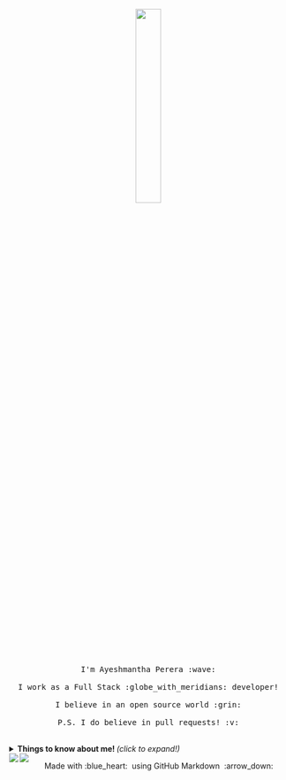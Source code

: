 <p align="center">
  <img src="https://media.giphy.com/media/MeJgB3yMMwIaHmKD4z/giphy.gif" width="30%">
  <br><br>
  <samp>
    I'm Ayeshmantha Perera :wave:
    <br><br>
    I work as a Full Stack :globe_with_meridians: developer!
    <br><br>
    I believe in an open source world :grin:
    <br><br>
    P.S. I do believe in pull requests! :v:
  </samp>
</p>

<br>

<details>
  <summary> <b> Things to know about me! </b> <i>(click to expand!)</i> </summary>
  
  <br>
  
  [![Github Stats By Anurag](https://github-readme-stats.vercel.app/api?username=akayeshmantha&show_icons=true&title_color=fff&icon_color=79ff97&text_color=9f9f9f&bg_color=151515)](https://github.com/akayeshmantha/github-readme-stats)

---

### - Languages and Tools...

<p align="center">

  <!-- For more icons please follow  https://github.com/MikeCodesDotNET/ColoredBadges -->
  <img src="https://github.com/Quadrified/Quadrified/blob/master/assets/svg/dev/languages/java.svg" alt="java" style="vertical-align:top; margin:4px">
  <img src="https://github.com/Quadrified/Quadrified/blob/master/assets/svg/dev/frameworks/angular.svg" alt="angular" style="vertical-align:top; margin:4px">
  <img src="https://github.com/Quadrified/Quadrified/blob/master/assets/svg/dev/languages/js.svg" alt="js" style="vertical-align:top; margin:4px">
  <img src="https://github.com/Quadrified/Quadrified/blob/master/assets/svg/dev/services/dockerhub.svg" alt="docker" style="vertical-align:top; margin:4px">
  <img src="https://github.com/Quadrified/Quadrified/blob/master/assets/svg/dev/services/google_cloud_platform.svg" alt="bash" style="vertical-align:top; margin:4px">
  <img src="https://github.com/Quadrified/Quadrified/blob/master/assets/svg/dev/services/aws.svg" alt="aws" style="vertical-align:top; margin:4px">
  <img src="https://github.com/Quadrified/Quadrified/blob/master/assets/svg/dev/tools/visualstudio_code.svg" alt="vscode" style="vertical-align:top; margin:4px">
  <img src="https://github.com/Quadrified/Quadrified/blob/master/assets/svg/dev/tools/jetbrains_intellij.svg" alt="intelij" style="vertical-align:top; margin:4px">

---

</p>

</details>

<a href="https://github.com/apache/incubator-apisix">
  <img align="left" src="https://github-readme-stats.vercel.app/api/pin/?username=akayeshmantha&repo=incubator-apisix" />
</a>

<a href="https://github.com/apache/juneau">
  <img align="left" src="https://github-readme-stats.vercel.app/api/pin/?username=akayeshmantha&repo=juneau" />
</a>



<p align="center">
  Made with :blue_heart: &nbsp;using GitHub Markdown &nbsp;:arrow_down:
</p>
